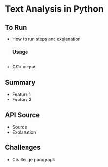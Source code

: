 # Text Analysis in Python

## To Run

* How to run steps and explanation

    ### Usage
  ```python
  
    ```
  
* CSV output

## Summary

* Feature 1
* Feature 2

## API Source

* Source
* Explanation

## Challenges 

* Challenge paragraph